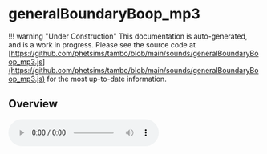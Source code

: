 # generalBoundaryBoop_mp3

!!! warning "Under Construction"
    This documentation is auto-generated, and is a work in progress. Please see the source code at
    [https://github.com/phetsims/tambo/blob/main/sounds/generalBoundaryBoop_mp3.js](https://github.com/phetsims/tambo/blob/main/sounds/generalBoundaryBoop_mp3.js) for the most up-to-date information.

## Overview


<audio controls id="doc-audio">
<script type="module">
import { generalBoundaryBoop_mp3 } from '/lib/scenerystack.esm.min.js';
import { audioBufferToURL } from '/js/audioBufferToURL.js';

generalBoundaryBoop_mp3.audioBufferProperty.lazyLink( async audioBuffer => {
  document.querySelector( '#doc-audio' ).src = await audioBufferToURL( audioBuffer );
} );
</script>



## Source Code

See the source for [generalBoundaryBoop_mp3.js](https://github.com/phetsims/tambo/blob/main/sounds/generalBoundaryBoop_mp3.js) in the [tambo](https://github.com/phetsims/tambo) repository.
